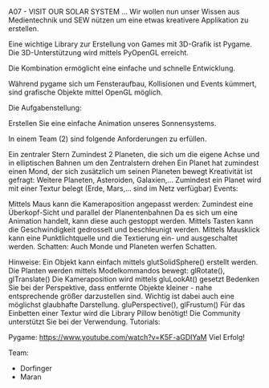 A07 - VISIT OUR SOLAR SYSTEM ...
Wir wollen nun unser Wissen aus Medientechnik und SEW nützen um eine etwas kreativere Applikation zu erstellen.

Eine wichtige Library zur Erstellung von Games mit 3D-Grafik ist Pygame. Die 3D-Unterstützung wird mittels PyOpenGL erreicht.

Die Kombination ermöglicht eine einfache und schnelle Entwicklung.

Während pygame sich um Fensteraufbau, Kollisionen und Events kümmert, sind grafische Objekte mittel OpenGL möglich.


Die Aufgabenstellung:

Erstellen Sie eine einfache Animation unseres Sonnensystems.


In einem Team (2) sind folgende Anforderungen zu erfüllen.

Ein zentraler Stern
Zumindest 2 Planeten, die sich um die eigene Achse und in elliptischen Bahnen um den Zentralstern drehen
Ein Planet hat zumindest einen Mond, der sich zusätzlich um seinen Planeten bewegt
Kreativität ist gefragt: Weitere Planeten, Asteroiden, Galaxien,...
Zumindest ein Planet wird mit einer Textur belegt (Erde, Mars,... sind im Netz verfügbar)
Events:

Mittels Maus kann die Kameraposition angepasst werden: Zumindest eine Überkopf-Sicht und parallel der Planentenbahnen
Da es sich um eine Animation handelt, kann diese auch gestoppt werden. Mittels Tasten kann die Geschwindigkeit gedrosselt und beschleunigt werden.
Mittels Mausklick kann eine Punktlichtquelle und die Textierung ein- und ausgeschaltet werden.
Schatten: Auch Monde und Planeten werfen Schatten.

Hinweise:
Ein Objekt kann einfach mittels glutSolidSphere() erstellt werden.
Die Planten werden mittels Modelkommandos bewegt: glRotate(), glTranslate()
Die Kameraposition wird mittels gluLookAt() gesetzt
Bedenken Sie bei der Perspektive, dass entfernte Objekte kleiner - nahe entsprechende größer darzustellen sind.
Wichtig ist dabei auch eine möglichst glaubhafte Darstellung. gluPerspective(), glFrustum()
Für das Einbetten einer Textur wird die Library Pillow benötigt! Die Community unterstützt Sie bei der Verwendung.
 Tutorials:

Pygame: https://www.youtube.com/watch?v=K5F-aGDIYaM
Viel Erfolg!

Team: 
- Dorfinger
- Maran
